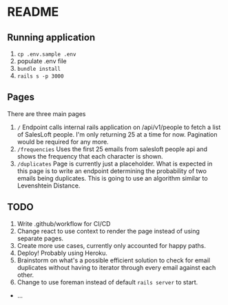 # README

## Running application
1. `cp .env.sample .env`
2. populate .env file 
3. `bundle install`
4. `rails s -p 3000`

## Pages

There are three main pages 

1. `/` 
  Endpoint calls internal rails application on /api/v1/people to fetch a list of SalesLoft people. I'm only returning 25 at a time for now. Pagination would be required for any more. 
2. `/frequencies`
  Uses the first 25 emails from salesloft people api and shows the frequency that each character is shown.
3. `/duplicates`
  Page is currently just a placeholder. What is expected in this page is to write an endpoint determining the probability of two emails being duplicates. This is going to use an algorithm similar to Levenshtein Distance.


## TODO

1. Write .github/workflow for CI/CD 
2. Change react to use context to render the page instead of using separate pages.
3. Create more use cases, currently only accounted for happy paths.
4. Deploy! Probably using Heroku.
5. Brainstorm on what's a possible efficient solution to check for email duplicates without having to iterator through every email against each other.
6. Change to use foreman instead of default `rails server` to start.
* ...
